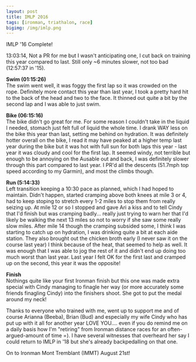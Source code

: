 ```yaml
---
layout: post
title: IMLP 2016
tags: [ironman, triathalon, race]
bigimg: /img/imlp.png
---
```


IMLP '16 Complete!

13:03:14, Not a PR for me but I wasn't anticipating one, I cut back on training this year compared to last. Still only ~6 minutes slower, not too bad (12:57:37 in '15).

**Swim (01:15:26)**  
The swim went well, it was foggy the first lap so it was crowded on the rope. Definitely more contact this year than last year, I took a pretty hard hit to the back of the head and two to the face. It thinned out quite a bit by the second lap and I was able to just swim.

**Bike (06:15:16)**  
The bike didn't go great for me. For some reason I couldn't take in the liquid I needed, stomach just felt full of liquid the whole time. I drank WAY less on the bike this year than last, setting me behind on hydration. It was definitely hotter overall on the bike, I read it may have peaked at a higher temp last year during the bike but it was hot with full sun for both laps this year - last year it was cloudy and cool for the first lap. It seemed windy, not terrible but enough to be annoying on the Ausable out and back, I was definitely slower through this part compared to last year. I PR'd all the descents (51.7mph top speed according to my Garmin), and most the climbs though.

**Run (5:14:33)**  
Left transition keeping a 10:30 pace as planned, which I had hoped to maintain. Didn't happen, started cramping above both knees at mile 3 or 4, had to keep stoping to stretch every 1-2 miles to stop them from really seizing up. At mile 12 or so I stopped and gave Ari a kiss and to tell Cindy that I'd finish but was cramping badly... really just trying to warn her that I'd likely be walking the next 13 miles so not to worry if she saw some really slow miles. After mile 14 though the cramping subsided some, I think I was starting to catch up on hydration, I was drinking quite a bit at each aide station. They also brought out the chicken broth early (I never saw it on the course last year) I think because of the heat, that seemed to help as well. It was enough that I was able to jog the rest of it and didn't end up doing too much worst than last year. Last year I felt OK for the first last and cramped up on the second, this year it was the opposite!

**Finish**  
Nothings quite like your first Ironman finish but this one was made extra special with Cindy managing to finagle her way (or more accurately some friends finagling Cindy) into the finishers shoot. She got to put the medal around my neck!

Thanks to everyone who trained with me, went up to support me and of course Arianna (Beeba), Brian (Bud) and especially my wife Cindy who has put up with it all for another year LOVE YOU.... even if you do remind me on a daily basis how I'm "retiring" from Ironman distance races for an often-argued-amount of time =). I have several witnesses that overheard her say I could return to IMLP in '18 but she's already backpedalling on that one.

On to Ironman Mont Tremblant (IMMT) August 21st!
